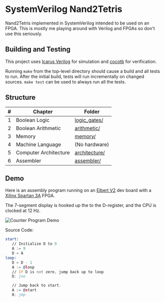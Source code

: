 # SystemVerilog Nand2Tetris

Nand2Tetris implemented in SystemVerilog intended to be used on an FPGA. This
is mostly me playing around with Verilog and FPGAs so don't use this seriously.

## Building and Testing

This project uses [Icarus Verilog](http://iverilog.icarus.com/) for simulation
and [cocotb](https://github.com/cocotb/cocotb) for verification.

Running `make` from the top-level directory should cause a build and all tests
to run. After the initial build, tests will run incrementally on changed
sources. `make test` can be used to always run all the tests.

## Structure

| # | Chapter               | Folder                           |
|---|-----------------------|----------------------------------|
| 1 | Boolean Logic         | [logic_gates/](./logic_gates/)   |
| 2 | Boolean Arithmetic    | [arithmetic/](./arithmetic/)     |
| 3 | Memory                | [memory/](./memory/)             |
| 4 | Machine Language      | (No hardware)                    |
| 5 | Computer Architecture | [architecture/](./architecture/) |
| 6 | Assembler             | [assembler/](./assembler/)       |

## Demo

Here is an assembly program running on an [Elbert V2](https://numato.com/product/elbert-v2-spartan-3a-fpga-development-board/)
dev board with a [Xilinx Spartan 3A](https://www.xilinx.com/products/silicon-devices/fpga/xa-spartan-3a.html) FPGA.

The 7-segment display is hooked up the to the D-register, and the CPU is clocked
at 12 Hz.

![Counter Program Demo](images/counter.gif)

Source Code:

```asm
start:
   // Initialize D to 9
   A := 9
   D = A
loop:
   D = D - 1
   A := @loop
   // If D is not zero, jump back up to loop
   D; jne

   // Jump back to start.
   A := @start
   0; jmp
```
